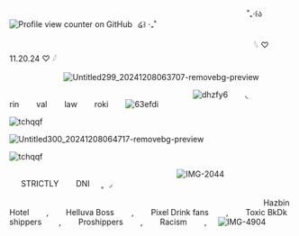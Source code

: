 ⠀⠀⠀⠀⠀⠀⠀⠀⠀⠀⠀⠀⠀⠀⠀⠀⠀⠀⠀⠀⠀⠀⠀⠀⠀⠀⠀⠀⠀⠀⠀  ⠀⠀⠀⠀⠀   ⠀ ⠀⠀⠀˚₊‧꒰ა⠀![Profile view counter on GitHub](https://komarev.com/ghpvc/?username=derealizationnss&color=grey&label=✦&style=plastic&base=0)⠀໒꒱ ‧₊˚

⠀⠀⠀⠀⠀⠀⠀⠀⠀⠀⠀⠀⠀⠀⠀⠀⠀⠀⠀⠀⠀⠀⠀⠀⠀⠀⠀⠀⠀⠀⠀⠀⠀⠀⠀     ⠀⠀⠀⠀⠀⠀⠀𓆩  ♡  11.20.24  ♡  𓆪

⠀⠀⠀⠀⠀⠀⠀⠀ ⠀![Untitled299_20241208063707-removebg-preview](https://github.com/user-attachments/assets/4e2f8fda-c125-4030-80e1-72093eebca45)




 ⠀⠀⠀⠀⠀⠀⠀⠀⠀⠀⠀⠀⠀⠀⠀⠀⠀⠀⠀⠀⠀⠀⠀⠀⠀   ⠀⠀⠀⠀ ⠀⠀![dhzfy6](https://github.com/user-attachments/assets/5f787861-6f3b-495a-8a9d-c2c051b623ff)⠀⠀⠀◟ ⠀ rin⠀⠀⠀val⠀⠀⠀law⠀⠀⠀roki⠀⠀⠀![63efdi](https://github.com/user-attachments/assets/597c62f2-2368-45f9-8d7f-654c4a41e26e)

![tchqqf](https://github.com/user-attachments/assets/be9ced49-3b43-42f0-ad83-177870709d7f)


![Untitled300_20241208064717-removebg-preview](https://github.com/user-attachments/assets/6b349f2c-2fbd-4730-97ee-6a7a632f1157) 

![tchqqf](https://github.com/user-attachments/assets/be9ced49-3b43-42f0-ad83-177870709d7f)

⠀⠀⠀⠀⠀⠀⠀⠀⠀⠀⠀⠀⠀⠀⠀⠀⠀⠀⠀⠀⠀⠀⠀⠀⠀⠀⠀⠀⠀![IMG-2044](https://github.com/user-attachments/assets/259b28e6-d743-4134-a520-6214da683c98)⠀⠀STRICTLY⠀⠀⠀DNI⠀⠀˳⠀◞⠀⠀⠀⠀⠀⠀⠀⠀⠀⠀⠀⠀⠀⠀⠀⠀⠀⠀⠀⠀⠀⠀⠀⠀⠀⠀⠀⠀⠀⠀⠀⠀⠀⠀⠀⠀⠀⠀⠀⠀⠀⠀⠀⠀⠀⠀⠀
⠀⠀⠀⠀⠀⠀⠀⠀⠀⠀⠀⠀⠀⠀⠀⠀⠀⠀⠀⠀⠀⠀⠀⠀⠀⠀⠀⠀⠀⠀⠀⠀⠀⠀⠀⠀⠀⠀⠀⠀⠀⠀⠀⠀Hazbin Hotel⠀⠀⠀,⠀⠀⠀Helluva Boss⠀⠀⠀,⠀⠀⠀Pixel Drink fans⠀⠀⠀,⠀⠀⠀Toxic BkDk shippers⠀⠀⠀,⠀⠀⠀Proshippers⠀⠀⠀,⠀⠀⠀Racism⠀⠀⠀,⠀⠀![IMG-4904](https://github.com/user-attachments/assets/bc704366-4475-462a-bebb-d29c8cb9d7c0)

 ⠀⠀⠀⠀⠀⠀⠀⠀⠀⠀⠀⠀⠀⠀⠀⠀⠀⠀⠀⠀⠀⠀⠀⠀⠀   ⠀⠀⠀⠀ ⠀

